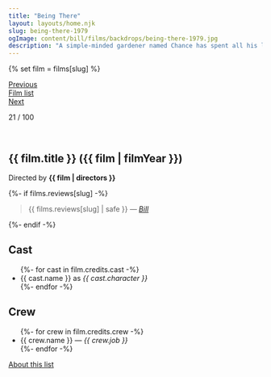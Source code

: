 ```yaml
---
title: "Being There"
layout: layouts/home.njk
slug: being-there-1979
ogImage: content/bill/films/backdrops/being-there-1979.jpg
description: "A simple-minded gardener named Chance has spent all his life in the Washington D.C. house of an old man. When the man dies, Chance is put out on the street with no knowledge of the world except what he has learned from television."
---
```


{% set film = films[slug] %}

<nav class="films">
  <div class="prev">
    <a href="../apocalypse-now-1979"><i class="fa-solid fa-chevron-left fa-xs"></i> Previous</a>
  </div>
  <div>
    <a href="../">Film list</a>
  </div>
  <div class="next">
    <a href="../diva-1981">Next <i class="fa-solid fa-chevron-right fa-xs"></i></a>
  </div>
</nav>

<p>21 / 100</p>

<article class="film slug-being-there-1979">
  <div class="backdrop-and-poster">
    <img class="poster" src="../films/posters/{{ slug }}.jpg" alt="">
    <img class="backdrop" src="../films/backdrops/{{ slug }}.jpg" alt="">
  </div>

  <h1>{{ film.title }} ({{ film | filmYear }})</h1>

  

  <p class="director">
    Directed by <strong>{{ film | directors }}</strong>
  </p>

  {%- if films.reviews[slug] -%}
    <blockquote> 
      {{ films.reviews[slug] | safe }} <em>—&nbsp;<a href="/bill">Bill</a></em>
    </blockquote> 
  {%- endif -%}

  <h2>
    Cast
  </h2>
  <ul>
    {%- for cast in film.credits.cast -%}
      <li>
        {{ cast.name }} as <em>{{ cast.character }}</em>
      </li>
    {%- endfor -%}
  </ul>

  <h2>
    Crew
  </h2>
  <ul>
    {%- for crew in film.credits.crew -%}
      <li>
        {{ crew.name }} &mdash; <em>{{ crew.job }}</em>
      </li>
    {%- endfor -%}
  </ul>
</article>
<footer>
  <a href="../about">About this list</a>
</footer>
